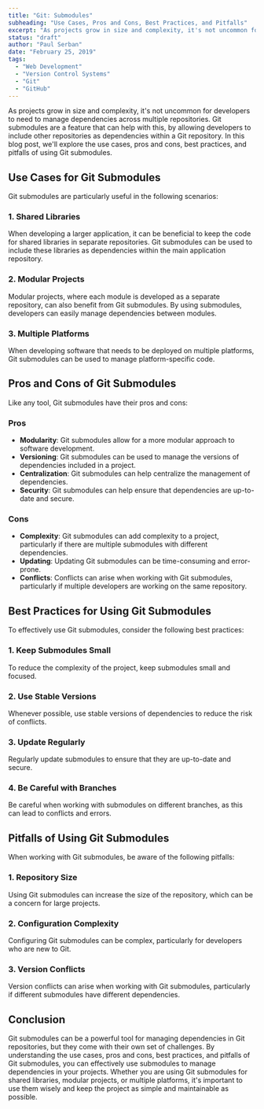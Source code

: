 ```yaml
---
title: "Git: Submodules"
subheading: "Use Cases, Pros and Cons, Best Practices, and Pitfalls"
excerpt: "As projects grow in size and complexity, it's not uncommon for developers to need to manage dependencies across multiple repositories. Git submodules are a feature that can help with this, by allowing developers to include other repositories as dependencies within a Git repository. In this blog post, we'll explore the use cases, pros and cons, best practices, and pitfalls of using Git submodules."
status: "draft"
author: "Paul Serban"
date: "February 25, 2019"
tags:
  - "Web Development"
  - "Version Control Systems"
  - "Git"
  - "GitHub"
---
```


As projects grow in size and complexity, it's not uncommon for developers to need to manage dependencies across multiple repositories. Git submodules are a feature that can help with this, by allowing developers to include other repositories as dependencies within a Git repository. In this blog post, we'll explore the use cases, pros and cons, best practices, and pitfalls of using Git submodules.

## Use Cases for Git Submodules

Git submodules are particularly useful in the following scenarios:

### 1. Shared Libraries

When developing a larger application, it can be beneficial to keep the code for shared libraries in separate repositories. Git submodules can be used to include these libraries as dependencies within the main application repository.

### 2. Modular Projects

Modular projects, where each module is developed as a separate repository, can also benefit from Git submodules. By using submodules, developers can easily manage dependencies between modules.

### 3. Multiple Platforms

When developing software that needs to be deployed on multiple platforms, Git submodules can be used to manage platform-specific code.

## Pros and Cons of Git Submodules

Like any tool, Git submodules have their pros and cons:

### Pros

- **Modularity**: Git submodules allow for a more modular approach to software development.
- **Versioning**: Git submodules can be used to manage the versions of dependencies included in a project.
- **Centralization**: Git submodules can help centralize the management of dependencies.
- **Security**: Git submodules can help ensure that dependencies are up-to-date and secure.

### Cons

- **Complexity**: Git submodules can add complexity to a project, particularly if there are multiple submodules with different dependencies.
- **Updating**: Updating Git submodules can be time-consuming and error-prone.
- **Conflicts**: Conflicts can arise when working with Git submodules, particularly if multiple developers are working on the same repository.

## Best Practices for Using Git Submodules

To effectively use Git submodules, consider the following best practices:

### 1. Keep Submodules Small

To reduce the complexity of the project, keep submodules small and focused.

### 2. Use Stable Versions

Whenever possible, use stable versions of dependencies to reduce the risk of conflicts.

### 3. Update Regularly

Regularly update submodules to ensure that they are up-to-date and secure.

### 4. Be Careful with Branches

Be careful when working with submodules on different branches, as this can lead to conflicts and errors.

## Pitfalls of Using Git Submodules

When working with Git submodules, be aware of the following pitfalls:

### 1. Repository Size

Using Git submodules can increase the size of the repository, which can be a concern for large projects.

### 2. Configuration Complexity

Configuring Git submodules can be complex, particularly for developers who are new to Git.

### 3. Version Conflicts

Version conflicts can arise when working with Git submodules, particularly if different submodules have different dependencies.

## Conclusion

Git submodules can be a powerful tool for managing dependencies in Git repositories, but they come with their own set of challenges. By understanding the use cases, pros and cons, best practices, and pitfalls of Git submodules, you can effectively use submodules to manage dependencies in your projects. Whether you are using Git submodules for shared libraries, modular projects, or multiple platforms, it's important to use them wisely and keep the project as simple and maintainable as possible.
